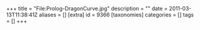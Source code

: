 +++
title = "File:Prolog-DragonCurve.jpg"
description = ""
date = 2011-03-13T11:38:41Z
aliases = []
[extra]
id = 9366
[taxonomies]
categories = []
tags = []
+++


